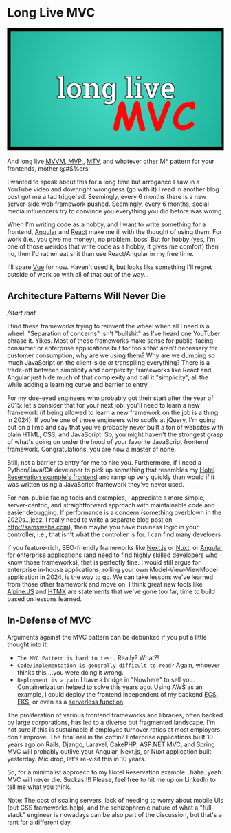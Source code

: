 # Long Live MVC

![MVC Header](./assets/images/long-live-mvc-header.png)

And long live [MVVM, MVP,](https://dev.to/ayushsoni1010/mvc-mvp-mvvm-mvvm-c-and-viper-architecture-patterns-1l3g), [MTV](https://vegibit.com/what-is-djangos-mtv-model-template-view-architecture/), and whatever other M* pattern for your frontends, mother @#$%ers!

I wanted to speak about this for a long time but arrogance I saw in a YouTube video and downright wrongness (go with it) I read in another blog post got me a tad triggered.  Seemingly, every 6 months there is a new server-side web framework pushed.  Seemingly, every 6 months, social media influencers try to convince you everything you did before was wrong.

When I'm writing code as a hobby, and I want to write something for a frontend, [Angular](https://angular.io/) and [React](https://react.dev/) make me ill with the thought of using them.  For work (i.e., you give me money), no problem, boss! But for hobby (yes, I'm one of those weirdos that write code as a hobby, it gives me comfort) then no, then I'd rather eat shit than use React/Angular in my free time.

I'll spare [Vue](https://vuejs.org/) for now.  Haven't used it, but looks like something I'll regret outside of work so with all of that out of the way...

## Architecture Patterns Will Never Die

*/start rant*

I find these frameworks trying to reinvent the wheel when all I need is a wheel. "Separation of concerns" isn't "bullshit" as I've heard one YouTuber phrase it. Yikes.  Most of these frameworks make sense for public-facing consumer or enterprise applications but for tools that aren't necessary for customer consumption, why are we using them?  Why are we dumping so much JavaScript on the client-side or transpiling everything? There is a trade-off between simplicity and complexity; frameworks like React and Angular just hide much of that complexity and call it "simplicity", all the while adding a learning curve and barrier to entry.  

For my doe-eyed engineers who probably got their start after the year of 2015: let's consider that for your next job, you'll need to learn a new framework (if being allowed to learn a new framework on the job is a thing in 2024). If you're one of those engineers who scoffs at jQuery, I'm going out on a limb and say that you've probably never built a ton of websites with plain HTML, CSS, and JavaScript.  So, you might haven't the strongest grasp of what's going on under the hood of your favorite JavaScript frontend framework. Congratulations, you are now a master of none.  

Still, not a barrier to entry for me to hire you.  Furthermore, if I need a Python/Java/C# developer to pick up something that resembles my [Hotel Reservation example's frontend](http://github.com/WillSams/mvc-expressjs-fastapi-hotel-reservation) and ramp up very quickly than would if it was written using a JavaScript framework they've never used.

For non-public facing tools and examples, I appreciate a more simple, server-centric, and straightforward approach with maintainable code and easier debugging. If performance is a concern (something overblown in the 2020s...jeez, I really need to write a separate blog post on http://samswebs.com), then maybe you have business logic in your controller, i.e., that isn't what the controller is for.  I can find many develoers

If you feature-rich, SEO-friendly frameworks like [Next.js](https://nextjs.org/) or [Nuxt](https://nuxt.com/), or [Angular](https://angular.io/) for enterprise applications (and need to find highly skilled developers who know those frameworks), that is perfectly fine. I would still argue for enterprise in-house applications, rolling your own Model-View-ViewModel application in 2024, is the way to go.  We can take lessons we've learned from those other framework and move on.  I think great new tools like [Alpine.JS](https://alpinejs.dev/) and [HTMX](https://htmx.org/) are statements that we've gone too far, time to build based on lessons learned.

## In-Defense of MVC

Arguments against the MVC pattern can be debunked if you put a little thought into it:

- ```The MVC Pattern is hard to test.```  Really?  What?!
- ```Code/implementation is generally difficult to read?```  Again, whoever thinks this....you were doing it wrong.
- ```Deployment is a pain```  I have a bridge in "Nowhere" to sell you.  Containerization helped to solve this years ago.  Using AWS as an example, I could deploy the frontend independent of my backend [ECS](https://docs.aws.amazon.com/AmazonECS/latest/developerguide/create-container-image.html), [EKS](https://docs.aws.amazon.com/eks/latest/userguide/getting-started.html), or even as a [serverless function](https://docs.aws.amazon.com/lambda/latest/dg/images-create.html).

The proliferation of various frontend frameworks and libraries, often backed by large corporations, has led to a diverse but fragmented landscape. I'm not sure if this is sustainable if employee turnover ratios at most employers don't improve.  The final nail in the coffin?  Enterprise applications built 10 years ago on Rails, Django, Laravel, CakePHP, ASP.NET MVC, and Spring MVC will probably outlive your Angular, Next.js, or Nuxt application built yesterday.  Mic drop, let's re-visit this in 10 years.  

So, for a minimalist approach to my Hotel Reservation example...haha..yeah. MVC will never die. Suckas!!!!  Please, feel free to hit me up on LinkedIn to tell me what you think.

Note: The cost of scaling servers, lack of needing to worry about mobile UIs (but CSS frameworks help), and the schizophrenic nature of what a "full-stack" engineer is nowadays can be also part of the discussion, but that's a rant for a different day.


